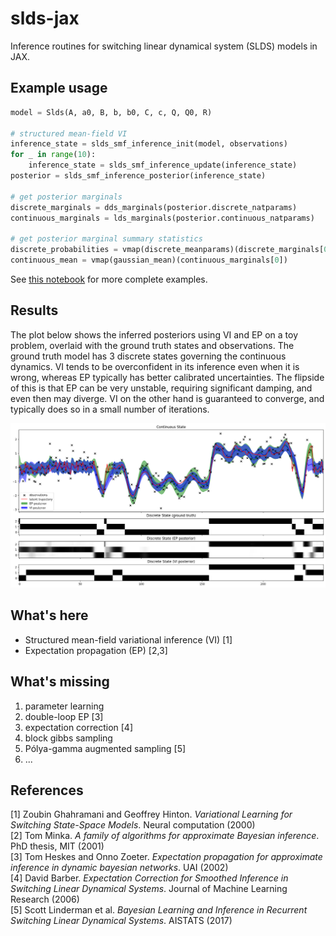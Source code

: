 # slds-jax
Inference routines for switching linear dynamical system (SLDS) models in JAX.

## Example usage

```python
model = Slds(A, a0, B, b, b0, C, c, Q, Q0, R)

# structured mean-field VI
inference_state = slds_smf_inference_init(model, observations)
for _ in range(10):
    inference_state = slds_smf_inference_update(inference_state)
posterior = slds_smf_inference_posterior(inference_state)

# get posterior marginals
discrete_marginals = dds_marginals(posterior.discrete_natparams)
continuous_marginals = lds_marginals(posterior.continuous_natparams)

# get posterior marginal summary statistics
discrete_probabilities = vmap(discrete_meanparams)(discrete_marginals[0])
continuous_mean = vmap(gaussian_mean)(continuous_marginals[0])
```
See [this notebook](./notebooks/slds.ipynb) for more complete examples.

## Results
The plot below shows the inferred posteriors using VI and EP on a toy problem, overlaid with the ground truth states and observations. The ground truth model has 3 discrete states governing the continuous dynamics. VI tends to be overconfident in its inference even when it is wrong, whereas EP typically has better calibrated uncertainties. The flipside of this is that EP can be very unstable, requiring significant damping, and even then may diverge. VI on the other hand is guaranteed to converge, and typically does so in a small number of iterations.

![SLDS inference example](./notebooks/images/slds_plot.png)

## What's here
* Structured mean-field variational inference (VI) [1]
* Expectation propagation (EP) [2,3]

## What's missing
1. parameter learning
2. double-loop EP [3]
3. expectation correction [4]
4. block gibbs sampling
5. Pólya-gamma augmented sampling [5]
6. ...

## References
[1] Zoubin Ghahramani and Geoffrey Hinton. _Variational Learning for Switching State-Space Models_. Neural computation (2000) \
[2] Tom Minka. _A family of algorithms for approximate Bayesian inference_. PhD thesis, MIT (2001) \
[3] Tom Heskes and Onno Zoeter. _Expectation propagation for approximate inference in dynamic bayesian networks_. UAI (2002) \
[4] David Barber. _Expectation Correction for Smoothed Inference in Switching Linear Dynamical Systems_. Journal of Machine Learning Research (2006) \
[5] Scott Linderman et al. _Bayesian Learning and Inference in Recurrent Switching Linear Dynamical Systems_. AISTATS (2017)

